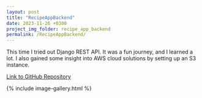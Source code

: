 ```yaml
---
layout: post
title: "RecipeAppBackend"
date: 2023-11-26 +0300
project_img_folder: recipe_app_backend
permalink: /RecipeAppBackend/
---
```


This time I tried out Django REST API. It was a fun journey, and I learned a lot.
I also gained some insight into AWS cloud solutions by setting up an S3 instance.

[Link to GitHub Repository](https://github.com/kopdarbiba/recipe_app_backend)

{% include image-gallery.html %}
